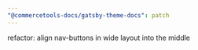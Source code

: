 ```yaml
---
"@commercetools-docs/gatsby-theme-docs": patch
---
```


refactor: align nav-buttons in wide layout into the middle
